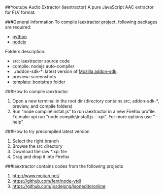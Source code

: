 ##Youtube Audio Extractor (iaextractor)
A pure JavaScript AAC extractor for FLV format.

###General information
To compile iaextractor project, following packages are required:
* [python](http://www.python.org/getit/)
* [nodejs](http://nodejs.org/)

Folders description:
* src: iaextractor source code
* compile: nodejs auto-compiler
* ../addon-sdk-*: latest version of [Mozilla addon-sdk](https://addons.mozilla.org/en-US/developers/builder).
* preview: screenshots
* template: bootstrap folder

###How to compile iaextractor
1. Open a new terminal in the root dir (directory contains src, addon-sdk-*, preview, and compile folders)
2. Run "node compile\install.js" to run iaextractor in a new Firefox profile. To make xpi run "node compile\install.js --xpi". For more options use "--help"

###How to try precompiled latest version
1. Select the right branch
2. Browse the src directory
3. Download the raw *.xpi file
4. Drag and drop it into Firefox

###iaextractor contains codes from the following projects
1. http://www.moitah.net/
2. https://github.com/fent/node-ytdl
3. https://github.com/josdejong/jsoneditoronline
